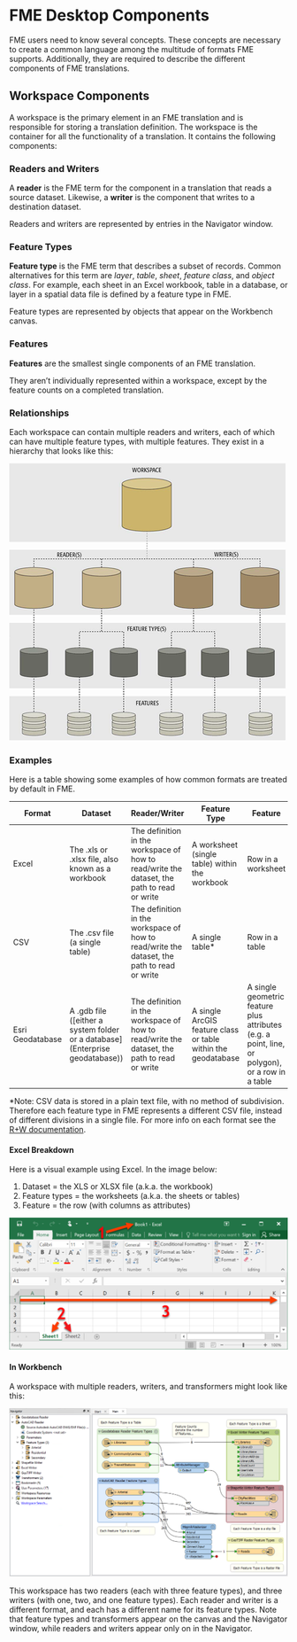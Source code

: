 # FME Desktop Components

FME users need to know several concepts. These concepts are necessary to create a common language among the multitude of formats FME supports. Additionally, they are required to describe the different components of FME translations.

## Workspace Components

A workspace is the primary element in an FME translation and is responsible for storing a translation definition. The workspace is the container for all the functionality of a translation. It contains the following components:

### Readers and Writers

A **reader** is the FME term for the component in a translation that reads a source dataset. Likewise, a **writer** is the component that writes to a destination dataset.

Readers and writers are represented by entries in the Navigator window.

### Feature Types

**Feature type** is the FME term that describes a subset of records. Common alternatives for this term are *layer*, *table*, *sheet*, *feature class*, and *object class*. For example, each sheet in an Excel workbook, table in a database, or layer in a spatial data file is defined by a feature type in FME.

Feature types are represented by objects that appear on the Workbench canvas.

### Features

**Features** are the smallest single components of an FME translation.

They aren’t individually represented within a workspace, except by the feature counts on a completed translation.

### Relationships

Each workspace can contain multiple readers and writers, each of which can have multiple feature types, with multiple features. They exist in a hierarchy that looks like this:

![](./Images/Img3.001.TranslationComponentsSmall.png)

### Examples

Here is a table showing some examples of how common formats are treated by default in FME.

|Format|Dataset|Reader/Writer|Feature Type|Feature|
|-|-|-|-|-|
|Excel|The .xls or .xlsx file, also known as a workbook|The definition in the workspace of how to read/write the dataset, the path to read or write|A worksheet (single table) within the workbook|Row in a worksheet|
|CSV|The .csv file (a single table)|The definition in the workspace of how to read/write the dataset, the path to read or write|A single table*|Row in a table|
|Esri Geodatabase|A .gdb file ([either a system folder or a database](Enterprise geodatabase))|The definition in the workspace of how to read/write the dataset, the path to read or write|A single ArcGIS feature class or table within the geodatabase|A single geometric feature plus attributes (e.g. a point, line, or polygon), or a row in a table|
*Note: CSV data is stored in a plain text file, with no method of subdivision. Therefore each feature type in FME represents a different CSV file, instead of different divisions in a single file. For more info on each format see the [R+W documentation](https://docs.safe.com/fme/html/FME_Desktop_Documentation/FME_ReadersWriters/Home.htm).

#### Excel Breakdown

Here is a visual example using Excel. In the image below:

1. Dataset = the XLS or XLSX file (a.k.a. the workbook)
2. Feature types = the worksheets (a.k.a. the sheets or tables)
3. Feature = the row (with columns as attributes)

![](./Images/excel-components.png)

#### In Workbench

A workspace with multiple readers, writers, and transformers might look like this:

![](./Images/Img3.001b.DemoWorkspaceLarge.png)

This workspace has two readers (each with three feature types), and three writers (with one, two, and one feature types). Each reader and writer is a different format, and each has a different name for its feature types. Note that feature types and transformers appear on the canvas and the Navigator window, while readers and writers appear only on in the Navigator.
